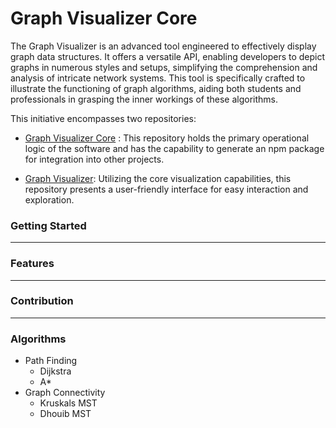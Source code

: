 # Graph Visualizer Core

The Graph Visualizer is an advanced tool engineered to effectively display graph data structures. It offers a versatile API, enabling developers to depict graphs in numerous styles and setups, simplifying the comprehension and analysis of intricate network systems. This tool is specifically crafted to illustrate the functioning of graph algorithms, aiding both students and professionals in grasping the inner workings of these algorithms.

This initiative encompasses two repositories:

- [Graph Visualizer Core]() : This repository holds the primary operational logic of the software and has the capability to generate an npm package for integration into other projects.

- [Graph Visualizer](): Utilizing the core visualization capabilities, this repository presents a user-friendly interface for easy interaction and exploration.


<!-- ## Features

- **Efficient Rendering**: Quickly render large datasets without compromising performance.
- **Customizable Styles**: Tailor the appearance of your graphs with customizable styles and themes.
- **Interactive Exploration**: Enable users to interact with the visualized graphs through zooming, panning, and node selection.
- **Support for Various Formats**: Import and export graph data in popular formats such as JSON, XML, and CSV. -->


### Getting Started
---

### Features
---

### Contribution 
 ---

### Algorithms
- Path Finding 
  - Dijkstra
  - A*
- Graph Connectivity 
  - Kruskals MST
  - Dhouib MST


<!-- 
## Getting Started

### Prerequisites

Before you begin, ensure you have met the following requirements:

- You have installed the latest version of Node.js and npm.
- You have a modern web browser.

### Installation

To install Graph Visualizer Core, follow these steps:

1. Clone the repository to your local machine.
2. Navigate to the project directory.
3. Install the dependencies using npm: -->
